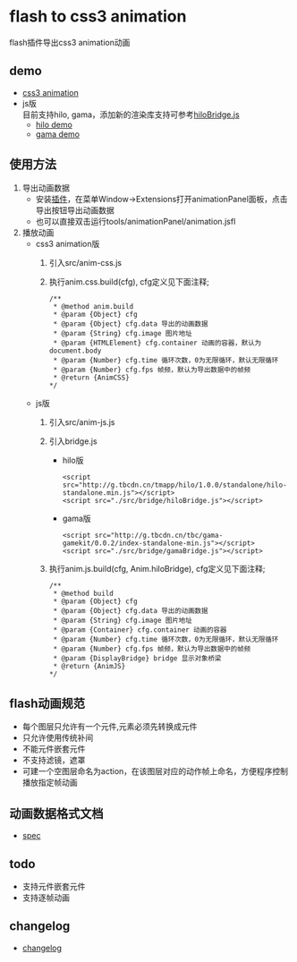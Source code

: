 # flash to css3 animation
flash插件导出css3 animation动画

## demo 
* [css3 animation](http://06wj.github.io/flash2animation/index.html)
* js版  
    目前支持hilo, gama，添加新的渲染库支持可参考[hiloBridge.js](https://github.com/06wj/flash2animation/blob/master/src/bridge/hiloBridge.js)
    * [hilo demo](http://06wj.github.io/flash2animation/index-js.html)
    * [gama demo](http://06wj.github.io/flash2animation/index-js.html?gama)

## 使用方法
1. 导出动画数据
   * 安装[插件](https://github.com/06wj/flash2animation/raw/master/tools/animationPanel.zxp)，在菜单Window->Extensions打开animationPanel面板，点击导出按钮导出动画数据
   * 也可以直接双击运行tools/animationPanel/animation.jsfl
2. 播放动画
    * css3 animation版
        1. 引入src/anim-css.js
        2. 执行anim.css.build(cfg), cfg定义见下面注释;
       
            ```
            /**
             * @method anim.build 
             * @param {Object} cfg
             * @param {Object} cfg.data 导出的动画数据
             * @param {String} cfg.image 图片地址
             * @param {HTMLElement} cfg.container 动画的容器，默认为document.body
             * @param {Number} cfg.time 循环次数，0为无限循环，默认无限循环 
             * @param {Number} cfg.fps 帧频，默认为导出数据中的帧频
             * @return {AnimCSS}
            */
            ```
    * js版
        1. 引入src/anim-js.js
        2. 引入bridge.js
            * hilo版

                ```
                <script src="http://g.tbcdn.cn/tmapp/hilo/1.0.0/standalone/hilo-standalone.min.js"></script>
                <script src="./src/bridge/hiloBridge.js"></script>
                ```
            * gama版

                ```
                <script src="http://g.tbcdn.cn/tbc/gama-gamekit/0.0.2/index-standalone-min.js"></script>
                <script src="./src/bridge/gamaBridge.js"></script>
                ```
        3. 执行anim.js.build(cfg, Anim.hiloBridge), cfg定义见下面注释;
       
            ```
            /**
             * @method build 
             * @param {Object} cfg
             * @param {Object} cfg.data 导出的动画数据
             * @param {String} cfg.image 图片地址
             * @param {Container} cfg.container 动画的容器
             * @param {Number} cfg.time 循环次数，0为无限循环，默认无限循环 
             * @param {Number} cfg.fps 帧频，默认为导出数据中的帧频
             * @param {DisplayBridge} bridge 显示对象桥梁
             * @return {AnimJS}
            */
            ```
   
## flash动画规范
* 每个图层只允许有一个元件,元素必须先转换成元件
* 只允许使用传统补间
* 不能元件嵌套元件
* 不支持滤镜，遮罩
* 可建一个空图层命名为action，在该图层对应的动作帧上命名，方便程序控制播放指定帧动画

## 动画数据格式文档
* [spec](https://github.com/06wj/flash2animation/blob/master/spec.md)


## todo
* 支持元件嵌套元件
* 支持逐帧动画

## changelog
* [changelog](https://github.com/06wj/flash2animation/blob/master/changelog.md)
